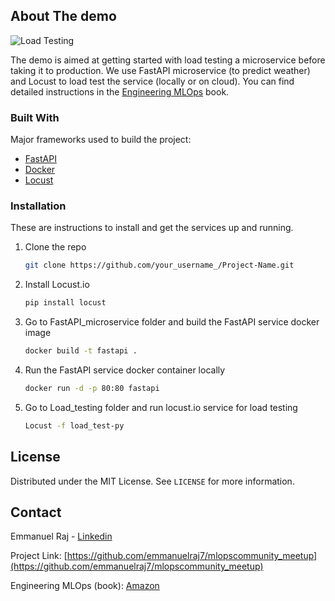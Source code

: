 

<!-- ABOUT THE PROJECT -->
## About The demo

![Load Testing](https://github.com/emmanuelraj7/mlopscommunity_meetup/blob/main/images/load_test.png)



The demo is aimed at getting started with load testing a microservice before taking it to production. We use FastAPI microservice (to predict weather) and Locust to load test the service (locally or on cloud). You can find detailed instructions in the [Engineering MLOps](https://www.amazon.com/Engineering-MLOps-Rapidly-production-ready-learning/dp/1800562888) book.



### Built With

Major frameworks used to build the project:
* [FastAPI](https://fastapi.tiangolo.com/)
* [Docker](https://www.docker.com/)
* [Locust](https://locust.io/)



<!-- GETTING STARTED -->
### Installation

These are instructions to install and get the services up and running. 

1. Clone the repo
   ```sh
   git clone https://github.com/your_username_/Project-Name.git
   ```
2. Install Locust.io
   ```sh
   pip install locust
   ```   
3. Go to FastAPI_microservice folder and build the FastAPI service docker image 
   ```sh
   docker build -t fastapi .
   ```
4. Run the FastAPI service docker container locally
   ```sh
   docker run -d -p 80:80 fastapi
   ```
5. Go to Load_testing folder and run locust.io service for load testing
   ```sh
   Locust -f load_test-py
   ```   




<!-- LICENSE -->
## License

Distributed under the MIT License. See `LICENSE` for more information.



<!-- CONTACT -->
## Contact

Emmanuel Raj - [Linkedin](https://www.linkedin.com/in/emmanuelraj7/) 

Project Link: [https://github.com/emmanuelraj7/mlopscommunity_meetup](https://github.com/emmanuelraj7/mlopscommunity_meetup)

Engineering MLOps (book): [Amazon](https://www.amazon.com/Engineering-MLOps-Rapidly-production-ready-learning/dp/1800562888)
